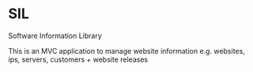 SIL
===

Software Information Library 

This is an MVC application to manage website information e.g. websites, ips, servers, customers + website releases
